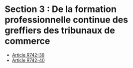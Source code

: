 # Section 3 :  De la formation professionnelle continue   des greffiers des tribunaux de commerce

- [Article R742-39](article-r742-39.md)
- [Article R742-40](article-r742-40.md)

